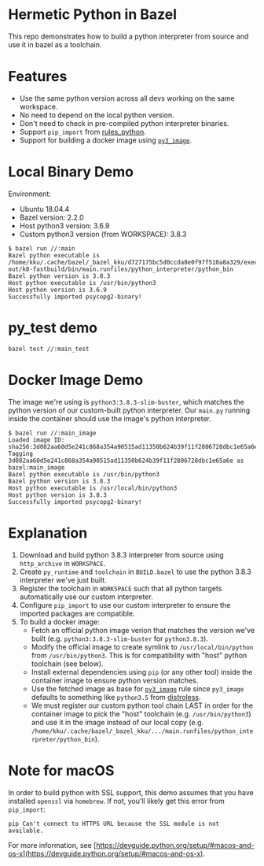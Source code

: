 # Hermetic Python in Bazel

This repo demonstrates how to build a python interpreter from source and use it
in bazel as a toolchain.

# Features

- Use the same python version across all devs working on the same workspace.
- No need to depend on the local python version.
- Don't need to check in pre-compiled python interpreter binaries.
- Support `pip_import` from [rules_python](https://github.com/bazelbuild/rules_python).
- Support for building a docker image using
  [`py3_image`](https://github.com/bazelbuild/rules_docker#py3_image).

# Local Binary Demo

Environment:
- Ubuntu 18.04.4
- Bazel version: 2.2.0
- Host python3 version: 3.6.9
- Custom python3 version (from WORKSPACE): 3.8.3

```shell
$ bazel run //:main
Bazel python executable is /home/kku/.cache/bazel/_bazel_kku/d727175bc5d0ccda8e0f97f510a8a329/execroot/py_test/bazel-out/k8-fastbuild/bin/main.runfiles/python_interpreter/python_bin
Bazel python version is 3.8.3
Host python executable is /usr/bin/python3
Host python version is 3.6.9
Successfully imported psycopg2-binary!
```

# py_test demo

```
bazel test //:main_test
```

# Docker Image Demo

The image we're using is `python3:3.8.3-slim-buster`, which matches the python
version of our custom-built python interpreter. Our `main.py` running inside the
container should use the image's python interpreter.

```shell
$ bazel run //:main_image
Loaded image ID: sha256:3d082aa60d5e241c868a354a90515ad11350b624b39f11f2806728dbc1e65a6e
Tagging 3d082aa60d5e241c868a354a90515ad11350b624b39f11f2806728dbc1e65a6e as bazel:main_image
Bazel python executable is /usr/bin/python3
Bazel python version is 3.8.3
Host python executable is /usr/local/bin/python3
Host python version is 3.8.3
Successfully imported psycopg2-binary!
```

# Explanation

1. Download and build python 3.8.3 interpreter from source using
  `http_archive` in `WORKSPACE`.
1. Create `py_runtime` and `toolchain` in `BUILD.bazel` to use the python
   3.8.3 interpreter we've just built.
1. Register the toolchain in `WORKSPACE` such that all python targets
   automatically use our custom interpreter.
1. Configure `pip_import` to use our custom interpreter to ensure the
   imported packages are compatible.
1. To build a docker image:
    - Fetch an official python image verion that matches the version we've built
      (e.g. `python3:3.8.3-slim-buster` for `python3.8.3`).
    - Modify the official image to create symlink to `/usr/local/bin/python`
      from `/usr/bin/python3`. This is for compatibility with "host" python
      toolchain (see below).
    - Install external dependencies using `pip` (or any other tool) inside the
      container image to ensure python version matches.
    - Use the fetched image as base for
      [`py3_image`](https://github.com/bazelbuild/rules_docker#py3_image) rule
      since `py3_image` defaults to something like `python3.5` from
      [distroless](https://github.com/googlecloudplatform/distroless).
    - We must register our custom python tool chain LAST in order for the
      container image to pick the "host" toolchain (e.g. `/usr/bin/python3`) and
      use it in the image instead of our local copy (e.g.
      `/home/kku/.cache/bazel/_bazel_kku/.../main.runfiles/python_interpreter/python_bin`).

# Note for macOS

In order to build python with SSL support, this demo assumes that you have
installed `openssl` via `homebrew`. If not, you'll likely get this error from
`pip_import`:

```
pip Can't connect to HTTPS URL because the SSL module is not available.
```

For more information, see
[https://devguide.python.org/setup/#macos-and-os-x](https://devguide.python.org/setup/#macos-and-os-x).
